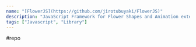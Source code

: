 ```yaml
---
name: "[FlowerJS](https://github.com/jirotubuyaki/FlowerJS)"
description: "JavaScript Framework for Flower Shapes and Animation extended CreateJS on HTML5 Canvas."
tags: ["Javascript", "Library"]
---
```

#repo